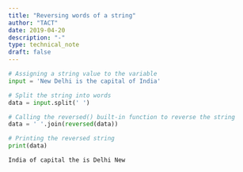 ```yaml
---
title: "Reversing words of a string"
author: "TACT"
date: 2019-04-20
description: "-"
type: technical_note
draft: false
---
```


```python
# Assigning a string value to the variable
input = 'New Delhi is the capital of India'
```


```python
# Split the string into words
data = input.split(' ')
```


```python
# Calling the reversed() built-in function to reverse the string
data = ' '.join(reversed(data))
```


```python
# Printing the reversed string
print(data)
```

    India of capital the is Delhi New

